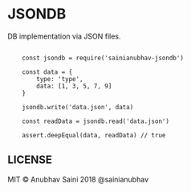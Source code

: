 # JSONDB

DB implementation via JSON files.

```javacsript

	const jsondb = require('sainianubhav-jsondb')
	
	const data = {
		type: 'type',
		data: [1, 3, 5, 7, 9]
	}

	jsondb.write('data.json', data)

	const readData = jsondb.read('data.json')

	assert.deepEqual(data, readData) // true

```

## LICENSE

MIT &copy; Anubhav Saini 2018 @sainianubhav

